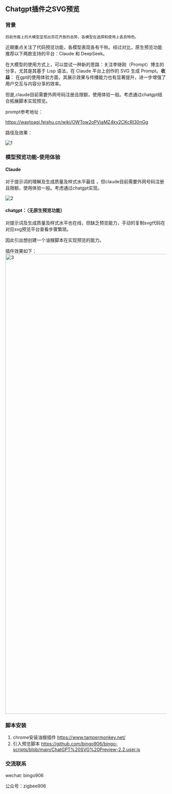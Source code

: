 ## Chatgpt插件之SVG预览

### 背景

 	目前市面上的大模型呈现出百花齐放的态势，各模型在选择和使用上各具特色。

​     近期重点关注了代码预览功能，各模型表现各有千秋。经过对比，原生预览功能 推荐以下两款支持的平台：Claude 和 DeepSeek。

​      在大模型的使用方式上，可以尝试一种新的思路：关注李继刚（Prompt）博主的分享，尤其是其基于 Lisp 语法，在 Claude 平台上创作的 SVG 生成 Prompt。**收益**： 在gpt的使用体验方面，其展示效果与传播能力也有显著提升，进一步增强了用户交互与内容分享的效率。

​       但是,claude目前需要外网号码注册且限额，使用体验一般。考虑通过chatgpt结合拓展脚本实现预览。

prompt参考地址： 

https://waytoagi.feishu.cn/wiki/OWTow2oPViaMZ4ky2CKcRI30nGg

路径及效果：

![1](https://github.com/user-attachments/assets/d6e135c0-eea3-4386-a045-c68d48592b61)



### 模型预览功能-使用体验

#### Claude


对于提示词的理解及生成质量及样式水平最佳 ，但claude目前需要外网号码注册且限额，使用体验一般。考虑通过chatgpt实现。

![2](https://github.com/user-attachments/assets/a9278226-eea3-447e-b151-6cac55ec91f4)


#### chatgpt：（无原生预览功能）

对提示词及生成质量及样式水平也在线，但缺乏预览能力，手动的复制svg代码在对应svg预览平台查看步骤繁琐。

因此引出想创建一个油猴脚本在实现预览的能力。

插件效果如下： 
<img width="1437" alt="3" src="https://github.com/user-attachments/assets/6b7624b3-62d3-4fcd-a26c-81ec5f539e42">


### 脚本安装

1. chrome安装油猴插件  https://www.tampermonkey.net/
2. 引入预览脚本
https://github.com/bingo906/bingo-scripts/blob/main/ChatGPT%20SVG%20Preview-2.2.user.js

### 交流联系
wechat: bingo906

公众号：zigbee906


